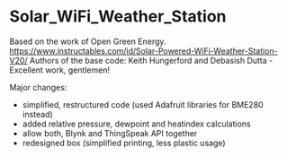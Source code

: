 # Solar_WiFi_Weather_Station
Based on the work of Open Green Energy.
https://www.instructables.com/id/Solar-Powered-WiFi-Weather-Station-V20/
Authors of the base code: Keith Hungerford and Debasish Dutta - Excellent work, gentlemen!

Major changes:
- simplified, restructured code (used Adafruit libraries for BME280 instead)
- added relative pressure, dewpoint and heatindex calculations
- allow both, Blynk and ThingSpeak API together
- redesigned box (simplified printing, less plastic usage)
